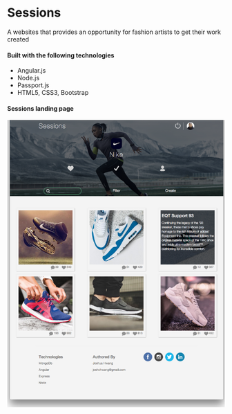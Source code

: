 # Sessions
A websites that provides an opportunity for fashion artists to get their work created

#### Built with the following technologies
- Angular.js
- Node.js
- Passport.js
- HTML5, CSS3, Bootstrap

#### Sessions landing page
![Sessions landing page](https://github.com/JoshuaHwang/sessions/blob/master/app/public/images/sessions-full.png)